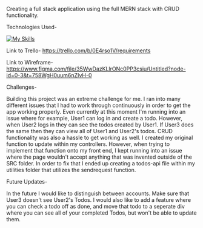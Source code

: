 Creating a full stack application using the full MERN stack with CRUD functionality.

Technologies Used-

[![My Skills](https://skills.thijs.gg/icons?i=mongodb,express,react,nodejs)](https://skills.thijs.gg)

Link to Trello-
https://trello.com/b/0E4rso1V/requirements

Link to Wireframe-
https://www.figma.com/file/35WwDazKLlrONc0PP3csiu/Untitled?node-id=0-3&t=758WgH0uum6nZIvH-0

Challenges-

Building this project was an extreme challenge for me. I ran into many different issues that I had to work through continuously in order to get the app working properly. Even currently at this moment I'm running into an issue where for example, User1 can log in and create a todo. However, when User2 logs in they can see the todos created by User1. If User3 does the same then they can view all of User1 and User2's todos.
CRUD functionality was also a hassle to get working as well. I created my original function to update within my controllers. However, when trying to implement that function onto my front end, I kept running into an issue where the page wouldn't accept anything that was invented outside of the SRC folder. In order to fix that I ended up creating a todos-api file within my utilities folder that utilizes the sendrequest function.

Future Updates-

In the future I would like to distinguish between accounts. Make sure that User3 doesn't see User2's Todos.
I would also like to add a feature where you can check a todo off as done, and move that todo to a seperate div where you can see all of your completed Todos, but won't be able to update them.

